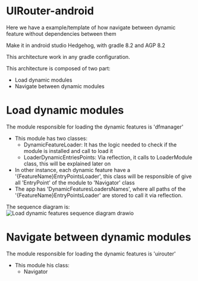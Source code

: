# UIRouter-android

Here we have a example/template of how navigate between dynamic feature without dependencies between them


Make it in android studio Hedgehog, with gradle 8.2 and AGP 8.2

This architecture work in any gradle configuration.

This architecture is composed of two part:
- Load dynamic modules
- Navigate between dynamic modules

# Load dynamic modules

The module responsible for loading the dynamic features is 'dfmanager'
- This module has two classes:
  - DynamicFeatureLoader: It has the logic needed to  check if the module is installed and call to load it
  - LoaderDynamicEntriesPoints: Via reflection, it calls to LoaderModule class, this will be explained later on
- In other instance, each dynamic feature have a '{FeatureName}EntryPointsLoader', this class will be responsible of give all 'EntryPoint' of the module to 'Navigator' class
- The app has 'DynamicFeaturesLoadersNames', where all paths of the '{FeatureName}EntryPointsLoader' are stored to call it via reflection.


The sequence diagram is:
![Load dynamic features sequence diagram drawio](https://github.com/ragnorak-dev/UIRouter-android/assets/7957314/95791faf-8bd4-43a3-be4b-3768a76819c3)


# Navigate between dynamic modules

The module responsible for loading the dynamic features is 'uirouter'
- This module his class:
  - Navigator
